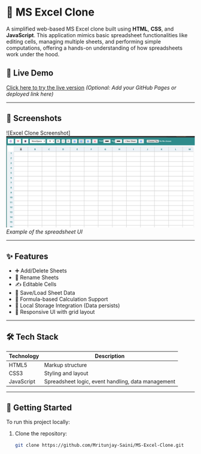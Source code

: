 # 🧮 MS Excel Clone

A simplified web-based MS Excel clone built using **HTML**, **CSS**, and **JavaScript**. This application mimics basic spreadsheet functionalities like editing cells, managing multiple sheets, and performing simple computations, offering a hands-on understanding of how spreadsheets work under the hood.

## 🔗 Live Demo

[Click here to try the live version](#) *(Optional: Add your GitHub Pages or deployed link here)*

---

## 📸 Screenshots

![Excel Clone Screenshot]
![alt text](image.png)
*Example of the spreadsheet UI*

---

## ✨ Features

- ➕ Add/Delete Sheets
- 📄 Rename Sheets
- ✍️ Editable Cells
- 📑 Save/Load Sheet Data
- 🧮 Formula-based Calculation Support
- 📁 Local Storage Integration (Data persists)
- 🎨 Responsive UI with grid layout

---

## 🛠️ Tech Stack

| Technology | Description |
|------------|-------------|
| HTML5      | Markup structure |
| CSS3       | Styling and layout |
| JavaScript | Spreadsheet logic, event handling, data management |

---

## 🚀 Getting Started

To run this project locally:

1. Clone the repository:
   ```bash
   git clone https://github.com/Mritunjay-Saini/MS-Excel-Clone.git
